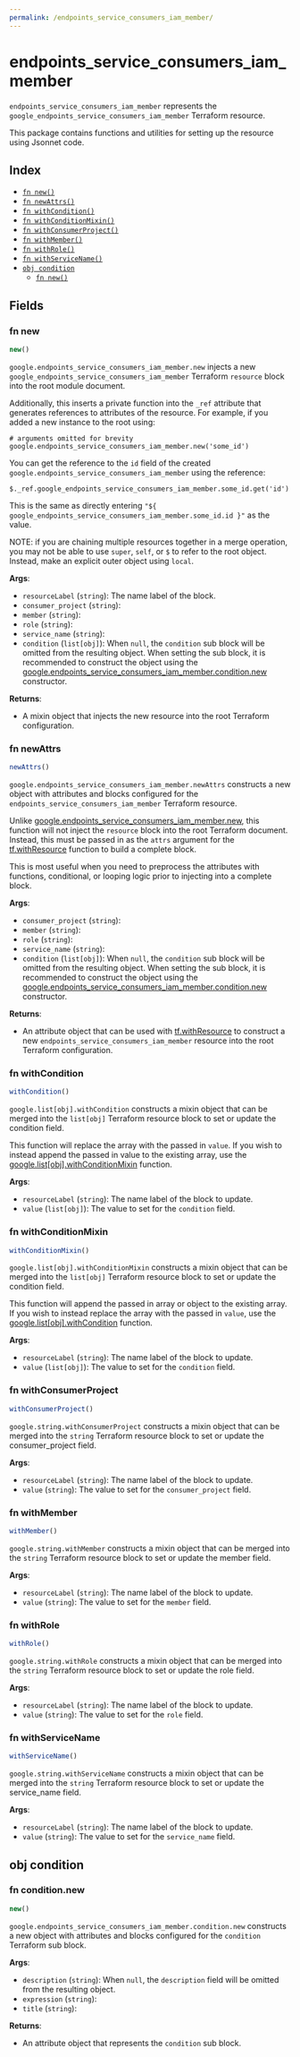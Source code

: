 ```yaml
---
permalink: /endpoints_service_consumers_iam_member/
---
```


# endpoints_service_consumers_iam_member

`endpoints_service_consumers_iam_member` represents the `google_endpoints_service_consumers_iam_member` Terraform resource.



This package contains functions and utilities for setting up the resource using Jsonnet code.


## Index

* [`fn new()`](#fn-new)
* [`fn newAttrs()`](#fn-newattrs)
* [`fn withCondition()`](#fn-withcondition)
* [`fn withConditionMixin()`](#fn-withconditionmixin)
* [`fn withConsumerProject()`](#fn-withconsumerproject)
* [`fn withMember()`](#fn-withmember)
* [`fn withRole()`](#fn-withrole)
* [`fn withServiceName()`](#fn-withservicename)
* [`obj condition`](#obj-condition)
  * [`fn new()`](#fn-conditionnew)

## Fields

### fn new

```ts
new()
```


`google.endpoints_service_consumers_iam_member.new` injects a new `google_endpoints_service_consumers_iam_member` Terraform `resource`
block into the root module document.

Additionally, this inserts a private function into the `_ref` attribute that generates references to attributes of the
resource. For example, if you added a new instance to the root using:

    # arguments omitted for brevity
    google.endpoints_service_consumers_iam_member.new('some_id')

You can get the reference to the `id` field of the created `google.endpoints_service_consumers_iam_member` using the reference:

    $._ref.google_endpoints_service_consumers_iam_member.some_id.get('id')

This is the same as directly entering `"${ google_endpoints_service_consumers_iam_member.some_id.id }"` as the value.

NOTE: if you are chaining multiple resources together in a merge operation, you may not be able to use `super`, `self`,
or `$` to refer to the root object. Instead, make an explicit outer object using `local`.

**Args**:
  - `resourceLabel` (`string`): The name label of the block.
  - `consumer_project` (`string`): 
  - `member` (`string`): 
  - `role` (`string`): 
  - `service_name` (`string`): 
  - `condition` (`list[obj]`):  When `null`, the `condition` sub block will be omitted from the resulting object. When setting the sub block, it is recommended to construct the object using the [google.endpoints_service_consumers_iam_member.condition.new](#fn-endpointsserviceconsumersiammemberconditionnew) constructor.

**Returns**:
- A mixin object that injects the new resource into the root Terraform configuration.


### fn newAttrs

```ts
newAttrs()
```


`google.endpoints_service_consumers_iam_member.newAttrs` constructs a new object with attributes and blocks configured for the `endpoints_service_consumers_iam_member`
Terraform resource.

Unlike [google.endpoints_service_consumers_iam_member.new](#fn-endpointsserviceconsumersiammembernew), this function will not inject the `resource`
block into the root Terraform document. Instead, this must be passed in as the `attrs` argument for the
[tf.withResource](https://github.com/tf-libsonnet/core/tree/main/docs#fn-withresource) function to build a complete block.

This is most useful when you need to preprocess the attributes with functions, conditional, or looping logic prior to
injecting into a complete block.

**Args**:
  - `consumer_project` (`string`): 
  - `member` (`string`): 
  - `role` (`string`): 
  - `service_name` (`string`): 
  - `condition` (`list[obj]`):  When `null`, the `condition` sub block will be omitted from the resulting object. When setting the sub block, it is recommended to construct the object using the [google.endpoints_service_consumers_iam_member.condition.new](#fn-endpointsserviceconsumersiammemberconditionnew) constructor.

**Returns**:
  - An attribute object that can be used with [tf.withResource](https://github.com/tf-libsonnet/core/tree/main/docs#fn-withresource) to construct a new `endpoints_service_consumers_iam_member` resource into the root Terraform configuration.


### fn withCondition

```ts
withCondition()
```

`google.list[obj].withCondition` constructs a mixin object that can be merged into the `list[obj]`
Terraform resource block to set or update the condition field.

This function will replace the array with the passed in `value`. If you wish to instead append the
passed in value to the existing array, use the [google.list[obj].withConditionMixin](TODO) function.


**Args**:
  - `resourceLabel` (`string`): The name label of the block to update.
  - `value` (`list[obj]`): The value to set for the `condition` field.


### fn withConditionMixin

```ts
withConditionMixin()
```

`google.list[obj].withConditionMixin` constructs a mixin object that can be merged into the `list[obj]`
Terraform resource block to set or update the condition field.

This function will append the passed in array or object to the existing array. If you wish
to instead replace the array with the passed in `value`, use the [google.list[obj].withCondition](TODO)
function.


**Args**:
  - `resourceLabel` (`string`): The name label of the block to update.
  - `value` (`list[obj]`): The value to set for the `condition` field.


### fn withConsumerProject

```ts
withConsumerProject()
```

`google.string.withConsumerProject` constructs a mixin object that can be merged into the `string`
Terraform resource block to set or update the consumer_project field.



**Args**:
  - `resourceLabel` (`string`): The name label of the block to update.
  - `value` (`string`): The value to set for the `consumer_project` field.


### fn withMember

```ts
withMember()
```

`google.string.withMember` constructs a mixin object that can be merged into the `string`
Terraform resource block to set or update the member field.



**Args**:
  - `resourceLabel` (`string`): The name label of the block to update.
  - `value` (`string`): The value to set for the `member` field.


### fn withRole

```ts
withRole()
```

`google.string.withRole` constructs a mixin object that can be merged into the `string`
Terraform resource block to set or update the role field.



**Args**:
  - `resourceLabel` (`string`): The name label of the block to update.
  - `value` (`string`): The value to set for the `role` field.


### fn withServiceName

```ts
withServiceName()
```

`google.string.withServiceName` constructs a mixin object that can be merged into the `string`
Terraform resource block to set or update the service_name field.



**Args**:
  - `resourceLabel` (`string`): The name label of the block to update.
  - `value` (`string`): The value to set for the `service_name` field.


## obj condition



### fn condition.new

```ts
new()
```


`google.endpoints_service_consumers_iam_member.condition.new` constructs a new object with attributes and blocks configured for the `condition`
Terraform sub block.



**Args**:
  - `description` (`string`):  When `null`, the `description` field will be omitted from the resulting object.
  - `expression` (`string`): 
  - `title` (`string`): 

**Returns**:
  - An attribute object that represents the `condition` sub block.
